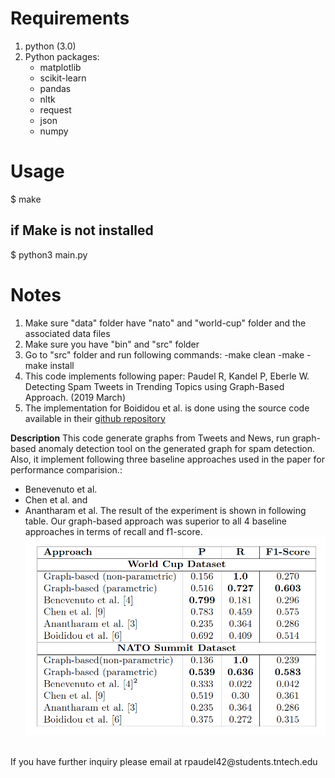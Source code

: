 **Requirements**
=============

1. python (3.0)
2. Python packages:
	- matplotlib
	- scikit-learn
	- pandas
	- nltk
	- request
	- json
	- numpy


**Usage**
======

$ make

if Make is not installed
------------------------
$ python3 main.py


**Notes**
=====

1. Make sure "data" folder have "nato" and "world-cup" folder and the associated data files
2. Make sure you have "bin" and "src" folder
3. Go to "src" folder and run following commands:
    -make clean
    -make
    -make install
4. This code implements following paper:
    Paudel R, Kandel P, Eberle W. Detecting Spam Tweets in Trending Topics using Graph-Based Approach. (2019 March)
5. The implementation for ﻿Boididou et al. is done using the source code available in their [github repository](https://github.com/MKLab-ITI/computational-verification)

**Description**
This code generate graphs from Tweets and News, run graph-based anomaly detection tool on the generated graph for spam detection.
Also, it implement following three baseline approaches used in the paper for performance comparision.:
+ Benevenuto et al.
+ Chen et al. and
+ Anantharam et al.
The result of the experiment is shown in following table. Our graph-based approach was superior to all 4 baseline approaches in terms of recall and f1-score.
![Performance Comparision for World Cup and NATO Summit Dataset](figures/results.png)
<br/>
If you have further inquiry please email at rpaudel42@students.tntech.edu